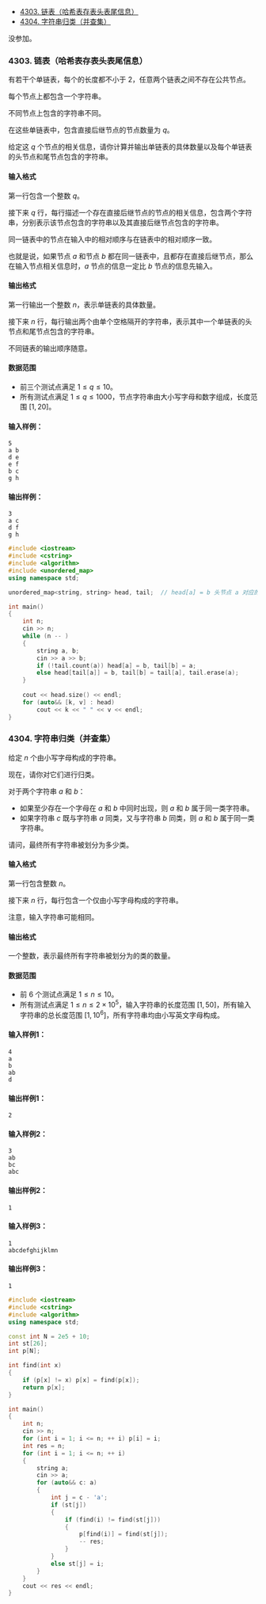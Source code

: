 
<!-- @import "[TOC]" {cmd="toc" depthFrom=1 depthTo=6 orderedList=false} -->

<!-- code_chunk_output -->

- [4303. 链表（哈希表存表头表尾信息）](#4303-链表哈希表存表头表尾信息)
- [4304. 字符串归类（并查集）](#4304-字符串归类并查集)

<!-- /code_chunk_output -->

没参加。

### 4303. 链表（哈希表存表头表尾信息）

有若干个单链表，每个的长度都不小于 $2$，任意两个链表之间不存在公共节点。

每个节点上都包含一个字符串。

不同节点上包含的字符串不同。

在这些单链表中，包含直接后继节点的节点数量为 $q$。

给定这 $q$ 个节点的相关信息，请你计算并输出单链表的具体数量以及每个单链表的头节点和尾节点包含的字符串。

<h4>输入格式</h4>

第一行包含一个整数 $q$。

接下来 $q$ 行，每行描述一个存在直接后继节点的节点的相关信息，包含两个字符串，分别表示该节点包含的字符串以及其直接后继节点包含的字符串。

同一链表中的节点在输入中的相对顺序与在链表中的相对顺序一致。

也就是说，如果节点 $a$ 和节点 $b$ 都在同一链表中，且都存在直接后继节点，那么在输入节点相关信息时，$a$ 节点的信息一定比 $b$ 节点的信息先输入。

<h4>输出格式</h4>

第一行输出一个整数 $n$，表示单链表的具体数量。

接下来 $n$ 行，每行输出两个由单个空格隔开的字符串，表示其中一个单链表的头节点和尾节点包含的字符串。

不同链表的输出顺序随意。

<h4>数据范围</h4>

- 前三个测试点满足 $1 \le q \le 10$。
- 所有测试点满足 $1 \le q \le 1000$，节点字符串由大小写字母和数字组成，长度范围 $[1,20]$。

<h4>输入样例：</h4>

```
5
a b
d e
e f
b c
g h
```

<h4>输出样例：</h4>

```
3
a c
d f
g h
```

```cpp
#include <iostream>
#include <cstring>
#include <algorithm>
#include <unordered_map>
using namespace std;

unordered_map<string, string> head, tail;  // head[a] = b 头节点 a 对应的未见点是 b

int main()
{
    int n;
    cin >> n;
    while (n -- )
    {
        string a, b;
        cin >> a >> b;
        if (!tail.count(a)) head[a] = b, tail[b] = a;
        else head[tail[a]] = b, tail[b] = tail[a], tail.erase(a);
    }
    
    cout << head.size() << endl;
    for (auto&& [k, v] : head)
        cout << k << " " << v << endl;
}
```

### 4304. 字符串归类（并查集）

给定 $n$ 个由小写字母构成的字符串。

现在，请你对它们进行归类。

对于两个字符串 $a$ 和 $b$：

- 如果至少存在一个字母在 $a$ 和 $b$ 中同时出现，则 $a$ 和 $b$ 属于同一类字符串。
- 如果字符串 $c$ 既与字符串 $a$ 同类，又与字符串 $b$ 同类，则 $a$ 和 $b$ 属于同一类字符串。

请问，最终所有字符串被划分为多少类。

<h4>输入格式</h4>

第一行包含整数 $n$。

接下来 $n$ 行，每行包含一个仅由小写字母构成的字符串。

注意，输入字符串可能相同。

<h4>输出格式</h4>

一个整数，表示最终所有字符串被划分为的类的数量。

<h4>数据范围</h4>

- 前 $6$ 个测试点满足 $1 \le n \le 10$。
- 所有测试点满足 $1 \le n \le 2 \times 10^5$，输入字符串的长度范围 $[1,50]$，所有输入字符串的总长度范围 $[1,10^6]$，所有字符串均由小写英文字母构成。

<h4>输入样例1：</h4>

```
4
a
b
ab
d
```

<h4>输出样例1：</h4>

```
2
```

<h4>输入样例2：</h4>

```
3
ab
bc
abc
```

<h4>输出样例2：</h4>

```
1
```

<h4>输入样例3：</h4>

```
1
abcdefghijklmn
```

<h4>输出样例3：</h4>

```
1
```

```cpp
#include <iostream>
#include <cstring>
#include <algorithm>
using namespace std;

const int N = 2e5 + 10;
int st[26];
int p[N];

int find(int x)
{
    if (p[x] != x) p[x] = find(p[x]);
    return p[x];
}

int main()
{
    int n;
    cin >> n;
    for (int i = 1; i <= n; ++ i) p[i] = i;
    int res = n;
    for (int i = 1; i <= n; ++ i)
    {
        string a;
        cin >> a;
        for (auto&& c: a)
        {
            int j = c - 'a';
            if (st[j])
            {
                if (find(i) != find(st[j]))
                {
                    p[find(i)] = find(st[j]);
                    -- res;
                }
            }
            else st[j] = i;
        }
    }
    cout << res << endl;
}
```
